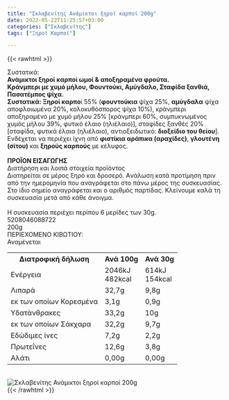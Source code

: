 ```yaml
---
title: "Σκλαβενίτης Ανάμικτοι ξηροί καρποί 200g"
date: 2022-05-22T11:25:57+03:00
categories: ["Σκλαβενίτης"]
tags: ["Ξηροί Καρποί"]

---
```

{{< rawhtml >}}

<div class="sload465"><div class="product"><div id="sistatika">Συστατικά:</div><div class="alltext"><strong>Ανάμικτοι ξηροί καρποί ωμοί &amp; αποξηραμένα φρούτα.<br>Κράνμπερι με χυμό μήλου, Φουντούκι, Αμύγδαλο, Σταφίδα ξανθιά, Πασατέμπος ψίχα.</strong><br><strong>Συστατικά: Ξηροί καρπο</strong>ί 55% (<strong>φουντούκια</strong> ψίχα 25%, <strong>αμύγδαλα</strong> ψίχα αποφλοιωμένα 20%, κολοκυθόσπορος ψίχα 10%), κράνμπερι αποξηραμένο με χυμό μήλου 25% [κράνμπερι 60%, συμπυκνωμένος χυμός μήλου 39%, φυτικό έλαιο (ηλιέλαιο)], σταφίδες ξανθές 20% [σταφίδα, φυτικά έλαια (ηλιέλαιο), αντιοξειδωτικό: <strong>διοξείδιο του θείου</strong>].<br>Ενδέχεται να περιέχει ίχνη από <strong>φιστίκια αράπικα (αραχίδες)</strong>, <strong>γλουτένη (σίτου)</strong> και <strong>ξηρούς καρπούς</strong> με κέλυφος.<br><br><strong>ΠΡΟΪΟΝ ΕΙΣΑΓΩΓΗΣ</strong></div><div id="loipa">Διατήρηση και λοιπά στοιχεία προϊόντος</div><div class="alltext">Διατηρείται σε μέρος ξηρό και δροσερό. Aνάλωση κατά προτίμηση πριν από την ημερομηνία που αναγράφεται στο πάνω μέρος της συσκευασίας. Στο ίδιο σημείο αναγράφεται και ο αριθμός παρτίδας. Κλείνουμε καλά τη συσκευασία μετά από κάθε άνοιγμα.<br><br>Η συσκευασία περιέχει περίπου 6 μερίδες των 30g.</div><div id="barcode"><div id="barimage1"></div><span id="bartext">5208046088722</span></div><div id="varos"><div id="varosimage1"></div><span id="varostext">200g</span></div><div id="kivotio">ΠΕΡΙΕΧΟΜΕΝΟ ΚΙΒΩΤΙΟΥ:<br>Αναμένεται</div><div class="tabout"><table id="diatable"><tbody><tr><th>Διατροφική δήλωση</th><th>Ανά 100g</th><th>Ανά 30g</th></tr><tr><td class="texr2">Ενέργεια</td><td class="texr">2046kJ<br>482kcal</td><td class="texr">614kJ<br>154kcal</td></tr><tr><td class="texr2">Λιπαρά</td><td class="texr">32,7g</td><td class="texr">9,8g</td></tr><tr><td class="gray">εκ των οποίων Κορεσµένα</td><td class="gray2">3,1g</td><td class="gray2">0,9g</td></tr><tr><td class="texr2">Yδατάνθρακες</td><td class="texr">33,2g</td><td class="texr">10g</td></tr><tr><td class="gray">εκ των οποίων Σάκχαρα</td><td class="gray2">32,2g</td><td class="gray2">9,7g</td></tr><tr><td class="texr2">Eδώδιμες ίνες</td><td class="texr">7,2g</td><td class="texr">2,2g</td></tr><tr><td class="texr2">Πρωτεΐνες</td><td class="texr">12,6g</td><td class="texr">3,8g</td></tr><tr><td class="texr2">Αλάτι</td><td class="texr">0,00g</td><td class="texr">0,00g</td></tr></tbody></table></div><br><div class="pimg"><img title="Σκλαβενίτης Ανάμικτοι ξηροί καρποί 200g" src="/media/images/sklavenitis-anamiktoi-karpoi-wmoi-200g.jpg" alt="Σκλαβενίτης Ανάμικτοι ξηροί καρποί 200g"></div></div></div>
{{< /rawhtml >}}


